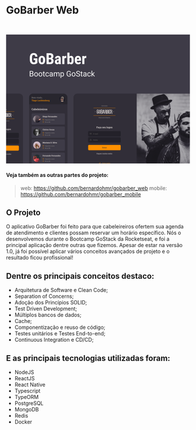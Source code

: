 # GoBarber Web


<!-- PROJECT LOGO -->
<br />
<p align="center">
  <img src="Capa.png" alt="Logo" width="910">
</p>

#### Veja também as outras partes do projeto:
> web: https://github.com/bernardohmr/gobarber_web
> mobile: https://github.com/bernardohmr/gobarber_mobile

## O Projeto
O aplicativo GoBarber foi feito para que cabeleireiros ofertem sua agenda de atendimento e clientes possam reservar um horário específico.
Nós o desenvolvemos durante o Bootcamp GoStack da Rocketseat, e foi a principal aplicação dentre outras que fizemos.
Apesar de estar na versão 1.0, já foi possível aplicar vários conceitos avançados de projeto e o resultado ficou profissional!

## Dentre os principais conceitos destaco:
- Arquitetura de Software e Clean Code;
- Separation of Concerns;
- Adoção dos Princípios SOLID;
- Test Driven Development;
- Múltiplos bancos de dados;
- Cache;
- Componentização e reuso de código;
- Testes unitários e Testes End-to-end;
- Continuous Integration e CD/CD;

## E as principais tecnologias utilizadas foram:
- NodeJS
- ReactJS
- React Native
- Typescript
- TypeORM
- PostgreSQL
- MongoDB
- Redis
- Docker
